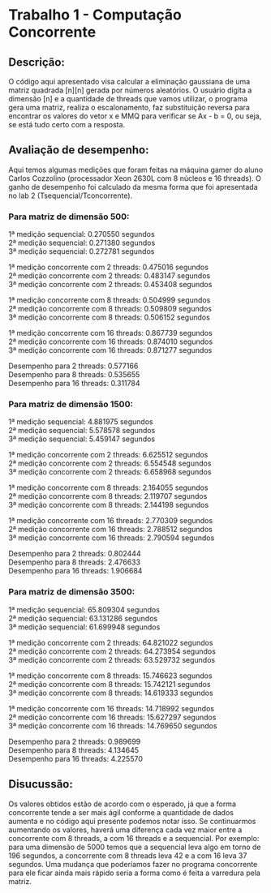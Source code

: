 # Trabalho 1 - Computação Concorrente

## Descrição:

O código aqui apresentado visa calcular a eliminação gaussiana de uma matriz quadrada [n][n] gerada por números aleatórios. O usuário digita a dimensão [n] e a quantidade de threads que vamos utilizar, o programa gera uma matriz, realiza o escalonamento, faz substituição reversa para encontrar os valores do vetor x e MMQ para verificar se Ax - b = 0, ou seja, se está tudo certo com a resposta.

##  Avaliação de desempenho:

Aqui temos algumas medições que foram feitas na máquina gamer do aluno Carlos Cozzolino (processador Xeon 2630L com 8 núcleos e 16 threads). O ganho de desempenho foi calculado da mesma forma que foi apresentada no lab 2 (Tsequencial/Tconcorrente).

### Para matriz de dimensão 500:

1ª medição sequencial:  0.270550 segundos\
2ª medição sequencial:  0.271380 segundos\
3ª medição sequencial:  0.272781 segundos

1ª medição concorrente com 2 threads: 0.475016 segundos\
2ª medição concorrente com 2 threads: 0.483147 segundos\
3ª medição concorrente com 2 threads: 0.453408 segundos

1ª medição concorrente com 8 threads: 0.504999 segundos\
2ª medição concorrente com 8 threads: 0.509809 segundos\
3ª medição concorrente com 8 threads: 0.506152 segundos

1ª medição concorrente com 16 threads: 0.867739 segundos\
2ª medição concorrente com 16 threads: 0.874010 segundos\
3ª medição concorrente com 16 threads: 0.871277 segundos

Desempenho para 2 threads:  0.577166\
Desempenho para 8 threads:  0.535655\
Desempenho para 16 threads: 0.311784

### Para matriz de dimensão 1500:

1ª medição sequencial:  4.881975 segundos\
2ª medição sequencial:  5.578578 segundos\
3ª medição sequencial:  5.459147 segundos

1ª medição concorrente com 2 threads: 6.625512 segundos\
2ª medição concorrente com 2 threads: 6.554548 segundos\
3ª medição concorrente com 2 threads: 6.658968 segundos

1ª medição concorrente com 8 threads: 2.164055 segundos\
2ª medição concorrente com 8 threads: 2.119707 segundos\
3ª medição concorrente com 8 threads: 2.144198 segundos

1ª medição concorrente com 16 threads: 2.770309 segundos\
2ª medição concorrente com 16 threads: 2.788512 segundos\
3ª medição concorrente com 16 threads: 2.790594 segundos

Desempenho para 2 threads:  0.802444\
Desempenho para 8 threads:  2.476633\
Desempenho para 16 threads: 1.906684

### Para matriz de dimensão 3500:

1ª medição sequencial:  65.809304 segundos\
2ª medição sequencial:  63.131286 segundos\
3ª medição sequencial:  61.699948 segundos

1ª medição concorrente com 2 threads: 64.821022 segundos\
2ª medição concorrente com 2 threads: 64.273954 segundos\
3ª medição concorrente com 2 threads: 63.529732 segundos

1ª medição concorrente com 8 threads: 15.746623 segundos\
2ª medição concorrente com 8 threads: 15.742121 segundos\
3ª medição concorrente com 8 threads: 14.619333 segundos

1ª medição concorrente com 16 threads: 14.718992 segundos\
2ª medição concorrente com 16 threads: 15.627297 segundos\
3ª medição concorrente com 16 threads: 14.769650 segundos

Desempenho para 2 threads:  0.989699\
Desempenho para 8 threads:  4.134645\
Desempenho para 16 threads: 4.225570

## Disucussão:

Os valores obtidos estão de acordo com o esperado, já que a forma concorrente tende a ser mais ágil conforme a quantidade de dados aumenta e no código aqui presente podemos notar isso. Se continuarmos aumentando os valores, haverá uma diferença cada vez maior entre a concorrente com 8 threads, a com 16 threads e a sequencial. Por exemplo: para uma dimensão de 5000 temos que a sequencial leva algo em torno de 196 segundos, a concorrente com 8 threads leva 42 e a com 16 leva 37 segundos.
Uma mudança que poderíamos fazer no programa concorrente para ele ficar ainda mais rápido seria a forma como é feita a varredura pela matriz.
